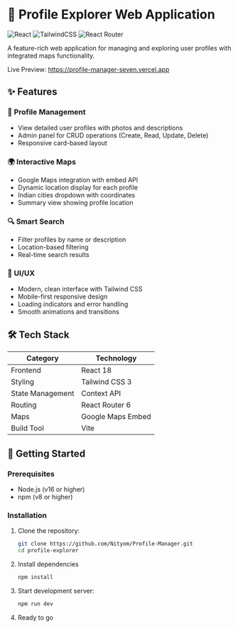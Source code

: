 # 📱 Profile Explorer Web Application

![React](https://img.shields.io/badge/React-18.2.0-blue)
![TailwindCSS](https://img.shields.io/badge/Tailwind_CSS-3.3.0-blueviolet)
![React Router](https://img.shields.io/badge/React_Router-6.14.0-orange)


A feature-rich web application for managing and exploring user profiles with integrated maps functionality.

Live  Preview: https://profile-manager-seven.vercel.app
## ✨ Features

### 👥 Profile Management
- View detailed user profiles with photos and descriptions
- Admin panel for CRUD operations (Create, Read, Update, Delete)
- Responsive card-based layout

### 🌍 Interactive Maps
- Google Maps integration with embed API
- Dynamic location display for each profile
- Indian cities dropdown with coordinates
- Summary view showing profile location

### 🔍 Smart Search
- Filter profiles by name or description
- Location-based filtering
- Real-time search results

### 🎨 UI/UX
- Modern, clean interface with Tailwind CSS
- Mobile-first responsive design
- Loading indicators and error handling
- Smooth animations and transitions

## 🛠️ Tech Stack

| Category         | Technology          |
|------------------|---------------------|
| Frontend         | React 18            |
| Styling          | Tailwind CSS 3      |
| State Management | Context API         |
| Routing          | React Router 6      |
| Maps             | Google Maps Embed   |
| Build Tool       | Vite                |

## 🚀 Getting Started

### Prerequisites
- Node.js (v16 or higher)
- npm (v8 or higher)

### Installation
1. Clone the repository:
   ```bash
   git clone https://github.com/Nityom/Profile-Manager.git
   cd profile-explorer

2. Install dependencies
    ```bash
    npm install

3. Start development server:
     ```bash
     npm run dev

4. Ready to go